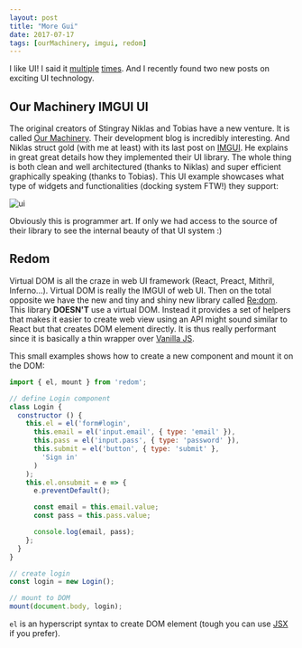 ```yaml
---
layout: post
title: "More Gui"
date: 2017-07-17
tags: [ourMachinery, imgui, redom]
---
```


I like UI! I said it [multiple](https://lochrist.github.io/blog/2017-03-15-imgui) [times](https://lochrist.github.io/blog/2017-03-16-small-libraries). And I recently found  two new posts on exciting UI technology.

## Our Machinery IMGUI UI
The original creators of Stingray Niklas and Tobias have a new venture. It is called [Our Machinery](http://ourmachinery.com/). Their development blog is incredibly interesting. And Niklas struct gold (with me at least) with its last post on [IMGUI](http://ourmachinery.com/post/one-draw-call-ui/). He explains in great great details how they implemented their UI library. The whole thing is both clean and well architectured (thanks to Niklas) and super efficient graphically speaking (thanks to Tobias). This UI example showcases what type of widgets and functionalities (docking system FTW!) they support:

![ui](http://ourmachinery.com/images/ui-sample.gif)

Obviously this is programmer art. If only we had access to the source of their library to see the internal beauty of that UI system :)

## Redom

Virtual DOM is all the craze in web UI framework (React, Preact, Mithril, Inferno...). Virtual DOM is really the IMGUI of web UI. Then on the total opposite we have the new and tiny and shiny new library called [Re:dom](https://redom.js.org/). This library **DOESN'T** use a virtual DOM. Instead 
it provides a set of helpers that makes it easier to create web view using an API might sound similar to React but that creates DOM element directly. It is thus really performant since it is basically a thin wrapper over [Vanilla JS](http://vanilla-js.com/).

This small examples shows how to create a new component and mount it on the DOM:

```javascript
import { el, mount } from 'redom';

// define Login component
class Login {
  constructor () {
    this.el = el('form#login',
      this.email = el('input.email', { type: 'email' }),
      this.pass = el('input.pass', { type: 'password' }),
      this.submit = el('button', { type: 'submit' },
        'Sign in'
      )
    );
    this.el.onsubmit = e => {
      e.preventDefault();

      const email = this.email.value;
      const pass = this.pass.value;

      console.log(email, pass);
    };
  }
}

// create login
const login = new Login();

// mount to DOM
mount(document.body, login);
```

`el` is an hyperscript syntax to create DOM element (tough you can use [JSX](https://facebook.github.io/react/docs/jsx-in-depth.html) if you prefer).